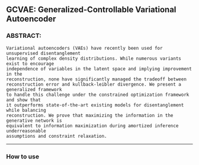 ## GCVAE: Generalized-Controllable Variational Autoencoder

### ABSTRACT: 
```
Variational autoencoders (VAEs) have recently been used for unsupervised disentanglement 
learning of complex density distributions. While numerous variants exist to encourage 
independence of variables in the latent space and implying improvement in the 
reconstruction, none have significantly managed the tradeoff between 
reconstruction error and kullback-leibler divergence. We present a generalized framework 
to handle this challenge under the constrained optimization framework and show that 
it outperforms state-of-the-art existing models for disentanglement while balancing 
reconstruction. We prove that maximizing the information in the generative network is 
equivalent to information maximization during amortized inference underreasonable 
assumptions and constraint relaxation.
```
-----------------------------------

### How to use

```
```
